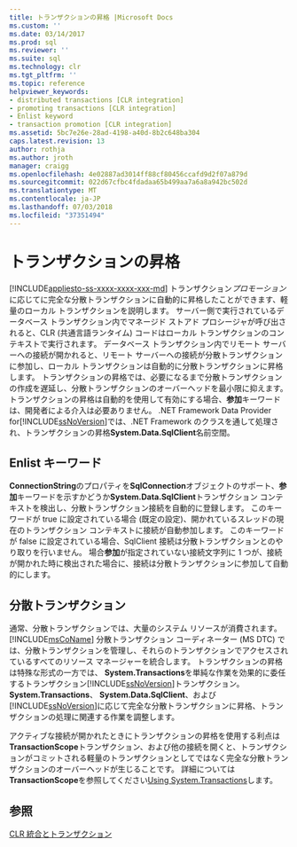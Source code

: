 ```yaml
---
title: トランザクションの昇格 |Microsoft Docs
ms.custom: ''
ms.date: 03/14/2017
ms.prod: sql
ms.reviewer: ''
ms.suite: sql
ms.technology: clr
ms.tgt_pltfrm: ''
ms.topic: reference
helpviewer_keywords:
- distributed transactions [CLR integration]
- promoting transactions [CLR integration]
- Enlist keyword
- transaction promotion [CLR integration]
ms.assetid: 5bc7e26e-28ad-4198-a40d-8b2c648ba304
caps.latest.revision: 13
author: rothja
ms.author: jroth
manager: craigg
ms.openlocfilehash: 4e02887ad3014ff88cf80456ccafd9d2f07a879d
ms.sourcegitcommit: 022d67cfbc4fdadaa65b499aa7a6a8a942bc502d
ms.translationtype: MT
ms.contentlocale: ja-JP
ms.lasthandoff: 07/03/2018
ms.locfileid: "37351494"
---
```

# <a name="transaction-promotion"></a>トランザクションの昇格
[!INCLUDE[appliesto-ss-xxxx-xxxx-xxx-md](../../includes/appliesto-ss-xxxx-xxxx-xxx-md.md)]
  トランザクション*プロモーション*に応じてに完全な分散トランザクションに自動的に昇格したことができます、軽量のローカル トランザクションを説明します。 サーバー側で実行されているデータベース トランザクション内でマネージド ストアド プロシージャが呼び出されると、CLR (共通言語ランタイム) コードはローカル トランザクションのコンテキストで実行されます。  データベース トランザクション内でリモート サーバーへの接続が開かれると、リモート サーバーへの接続が分散トランザクションに参加し、ローカル トランザクションは自動的に分散トランザクションに昇格します。 トランザクションの昇格では、必要になるまで分散トランザクションの作成を遅延し、分散トランザクションのオーバーヘッドを最小限に抑えます。 トランザクションの昇格は自動的を使用して有効にする場合、**参加**キーワードは、開発者による介入は必要ありません。 .NET Framework Data Provider for[!INCLUDE[ssNoVersion](../../includes/ssnoversion-md.md)]では、.NET Framework のクラスを通して処理され、トランザクションの昇格**System.Data.SqlClient**名前空間。  
  
## <a name="the-enlist-keyword"></a>Enlist キーワード  
 **ConnectionString**のプロパティを**SqlConnection**オブジェクトのサポート、**参加**キーワードを示すかどうか**System.Data.SqlClient**トランザクション コンテキストを検出し、分散トランザクション接続を自動的に登録します。 このキーワードが true に設定されている場合 (既定の設定)、開かれているスレッドの現在のトランザクション コンテキストに接続が自動参加します。 このキーワードが false に設定されている場合、SqlClient 接続は分散トランザクションとのやり取りを行いません。 場合**参加**が指定されていない接続文字列に 1 つが、接続が開かれた時に検出された場合に、接続は分散トランザクションに参加して自動的にします。  
  
## <a name="distributed-transactions"></a>分散トランザクション  
 通常、分散トランザクションでは、大量のシステム リソースが消費されます。 [!INCLUDE[msCoName](../../includes/msconame-md.md)] 分散トランザクション コーディネーター (MS DTC) では、分散トランザクションを管理し、それらのトランザクションでアクセスされているすべてのリソース マネージャーを統合します。 トランザクションの昇格は特殊な形式の一方では、 **System.Transactions**を単純な作業を効果的に委任するトランザクション[!INCLUDE[ssNoVersion](../../includes/ssnoversion-md.md)]トランザクション。 **System.Transactions**、 **System.Data.SqlClient**、および[!INCLUDE[ssNoVersion](../../includes/ssnoversion-md.md)]に応じて完全な分散トランザクションに昇格、トランザクションの処理に関連する作業を調整します。  
  
 アクティブな接続が開かれたときにトランザクションの昇格を使用する利点は**TransactionScope**トランザクション、および他の接続を開くと、トランザクションがコミットされる軽量のトランザクションとしてではなく完全な分散トランザクションのオーバーヘッドが生じることです。 詳細については**TransactionScope**を参照してください[Using System.Transactions](../../relational-databases/clr-integration-data-access-transactions/using-system-transactions.md)します。  
  
## <a name="see-also"></a>参照  
 [CLR 統合とトランザクション](../../relational-databases/clr-integration-data-access-transactions/clr-integration-and-transactions.md)  
  
  
